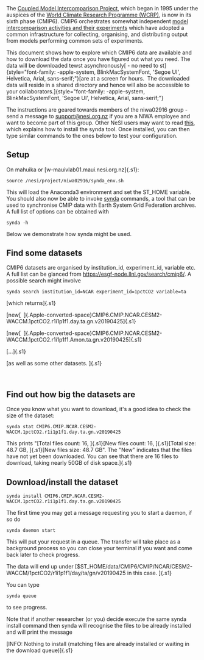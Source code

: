  
-

The [Coupled Model Intercomparison
Project](https://www.wcrp-climate.org/wgcm-cmip), which began in 1995
under the auspices of the [World Climate Research Programme
(WCRP)](https://www.wcrp-climate.org/about-wcrp/wcrp-overview), is now
in its sixth phase (CMIP6). CMIP6 orchestrates somewhat
independent [model intercomparison activities and their
experiments](https://rawgit.com/WCRP-CMIP/CMIP6_CVs/master/src/CMIP6_experiment_id.html) which
have adopted a common infrastructure for collecting, organising, and
distributing output from models performing common sets of experiments.

This document shows how to explore which CMIP6 data are available and
how to download the data once you have figured out what you need. The
data will be downloaded tewst asynchronously[ - no need to
st]{style="font-family: -apple-system, BlinkMacSystemFont, 'Segoe UI', Helvetica, Arial, sans-serif;"}[are
at a screen for hours.  The downloaded data will reside in a shared
directory and hence will also be accessible to your
collaborators.]{style="font-family: -apple-system, BlinkMacSystemFont, 'Segoe UI', Helvetica, Arial, sans-serif;"}

The instructions are geared towards members of the niwa02916 group -
send a message to <support@nesi.org.nz> if you are a NIWA employee and
want to become part of this group. Other NeSI users may want to
read [this](https://support.nesi.org.nz/knowledge/articles/360001208256/en-gb?brand_id=30406&return_to=%2Fhc%2Fen-gb%2Farticles%2F360001208256),
which explains how to install the synda tool. Once installed, you can
then type similar commands to the ones below to test your configuration.

Setup
-----

On mahuika or [w-mauivlab01.maui.nesi.org.nz]{.s1}:

``` {.p1}
source /nesi/project/niwa02916/synda_env.sh
```

This will load the Anaconda3 environment and set the ST\_HOME variable.
You should also now be able to invoke
[synda](https://support.nesi.org.nz/hc/en-gb/articles/360001208256-Synda)
commands, a tool that can be used to synchronise CMIP data with Earth
System Grid Federation archives. A full list of options can be obtained
with

    synda -h

Below we demonstrate how synda might be used.

Find some datasets 
-------------------

CMIP6 datasets are organised by institution\_id, experiment\_id,
variable etc. A full list can be glanced
from <https://esgf-node.llnl.gov/search/cmip6/>. A possible search might
involve

``` {.p1}
synda search institution_id=NCAR experiment_id=1pctCO2 variable=ta
```

[which returns]{.s1}

[new[ 
]{.Apple-converted-space}CMIP6.CMIP.NCAR.CESM2-WACCM.1pctCO2.r1i1p1f1.day.ta.gn.v20190425]{.s1}

[new[ 
]{.Apple-converted-space}CMIP6.CMIP.NCAR.CESM2-WACCM.1pctCO2.r1i1p1f1.Amon.ta.gn.v20190425]{.s1}

[\...]{.s1}

[as well as some other datasets. ]{.s1}

 

Find out how big the datasets are
---------------------------------

Once you know what you want to download, it\'s a good idea to check the
size of the dataset:

    synda stat CMIP6.CMIP.NCAR.CESM2-WACCM.1pctCO2.r1i1p1f1.day.ta.gn.v20190425

This prints \"[Total files count: 16, ]{.s1}[New files count:
16, ]{.s1}[Total size: 48.7 GB, ]{.s1}[New files size: 48.7 GB\". The
\"New\" indicates that the files have not yet been downloaded. You can
see that there are 16 files to download, taking nearly 50GB of disk
space.]{.s1}

Download/install the dataset 
-----------------------------

    synda install CMIP6.CMIP.NCAR.CESM2-WACCM.1pctCO2.r1i1p1f1.day.ta.gn.v20190425

The first time you may get a message requesting you to start a daemon,
if so do

    synda daemon start

This will put your request in a queue. The transfer will take place as a
background process so you can close your terminal if you want and come
back later to check progress.

The data will end up
under [\$ST\_HOME/data/CMIP6/CMIP/NCAR/CESM2-WACCM/1pctCO2/r1i1p1f1/day/ta/gn/v20190425
in this case. ]{.s1}

You can type

    synda queue

to see progress.

Note that if another researcher (or you) decide execute the same synda
install command then synda will recognise the files to be already
installed and will print the message

[INFO: Nothing to install (matching files are already installed or
waiting in the download queue)]{.s1}
